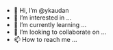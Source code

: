 - 👋 Hi, I’m @ykaudan
- 👀 I’m interested in ...
- 🌱 I’m currently learning ...
- 💞️ I’m looking to collaborate on ...
- 📫 How to reach me ...

<!---
ykaudan/ykaudan is a ✨ special ✨ repository because its `README.md` (this file) appears on your GitHub profile.
You can click the Preview link to take a look at your changes.
--->

